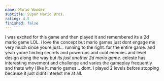 ```yaml
---
name: Mario Wonder
subtitle: Super Mario Bros.
rating: 4.5
finished: false
---
```


i was excited for this game and then played it and remembered its a 2d mario game LOL. i love the concept but mario games just dont engage me very much since youre just... running to the right. for the entire game. and yeah youre finding secrets and powerups and cool enemies and level design along the way but _its just another 2d mario game._ celeste has interesting movement and challenge and varies the gameplay frequently and thats why i like it. mario games... dont. i played 2 levels before stopping because it just didnt interest me at all.
